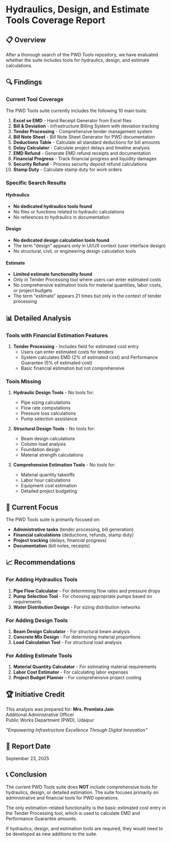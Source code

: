 # Hydraulics, Design, and Estimate Tools Coverage Report

## 📋 Overview

After a thorough search of the PWD Tools repository, we have evaluated whether the suite includes tools for hydraulics, design, and estimate calculations.

## 🔍 Findings

### Current Tool Coverage

The PWD Tools suite currently includes the following 10 main tools:

1. **Excel se EMD** - Hand Receipt Generator from Excel files
2. **Bill & Deviation** - Infrastructure Billing System with deviation tracking
3. **Tender Processing** - Comprehensive tender management system
4. **Bill Note Sheet** - Bill Note Sheet Generator for PWD documentation
5. **Deductions Table** - Calculate all standard deductions for bill amounts
6. **Delay Calculator** - Calculate project delays and timeline analysis
7. **EMD Refund** - Generate EMD refund receipts and documentation
8. **Financial Progress** - Track financial progress and liquidity damages
9. **Security Refund** - Process security deposit refund calculations
10. **Stamp Duty** - Calculate stamp duty for work orders

### Specific Search Results

#### Hydraulics
- **No dedicated hydraulics tools found**
- No files or functions related to hydraulic calculations
- No references to hydraulics in documentation

#### Design
- **No dedicated design calculation tools found**
- The term "design" appears only in UI/UX context (user interface design)
- No structural, civil, or engineering design calculation tools

#### Estimate
- **Limited estimate functionality found**
- Only in Tender Processing tool where users can enter estimated costs
- No comprehensive estimation tools for material quantities, labor costs, or project budgets
- The term "estimate" appears 21 times but only in the context of tender processing

## 📊 Detailed Analysis

### Tools with Financial Estimation Features
1. **Tender Processing** - Includes field for estimated cost entry
   - Users can enter estimated costs for tenders
   - System calculates EMD (2% of estimated cost) and Performance Guarantee (5% of estimated cost)
   - Basic financial estimation but not comprehensive

### Tools Missing
1. **Hydraulic Design Tools** - No tools for:
   - Pipe sizing calculations
   - Flow rate computations
   - Pressure loss calculations
   - Pump selection assistance

2. **Structural Design Tools** - No tools for:
   - Beam design calculations
   - Column load analysis
   - Foundation design
   - Material strength calculations

3. **Comprehensive Estimation Tools** - No tools for:
   - Material quantity takeoffs
   - Labor hour calculations
   - Equipment cost estimation
   - Detailed project budgeting

## 🎯 Current Focus

The PWD Tools suite is primarily focused on:
- **Administrative tasks** (tender processing, bill generation)
- **Financial calculations** (deductions, refunds, stamp duty)
- **Project tracking** (delays, financial progress)
- **Documentation** (bill notes, receipts)

## 📈 Recommendations

### For Adding Hydraulics Tools
1. **Pipe Flow Calculator** - For determining flow rates and pressure drops
2. **Pump Selection Tool** - For choosing appropriate pumps based on requirements
3. **Water Distribution Design** - For sizing distribution networks

### For Adding Design Tools
1. **Beam Design Calculator** - For structural beam analysis
2. **Concrete Mix Design** - For determining material proportions
3. **Load Calculation Tool** - For structural load analysis

### For Adding Estimate Tools
1. **Material Quantity Calculator** - For estimating material requirements
2. **Labor Cost Estimator** - For calculating labor expenses
3. **Project Budget Planner** - For comprehensive project costing

## 🏆 Initiative Credit

This analysis was prepared for:
**Mrs. Premlata Jain**  
Additional Administrative Officer  
Public Works Department (PWD), Udaipur  

*"Empowering Infrastructure Excellence Through Digital Innovation"*

## 📅 Report Date
September 23, 2025

## 📞 Conclusion

The current PWD Tools suite does **NOT** include comprehensive tools for hydraulics, design, or detailed estimation. The suite focuses primarily on administrative and financial tools for PWD operations.

The only estimation-related functionality is the basic estimated cost entry in the Tender Processing tool, which is used to calculate EMD and Performance Guarantee amounts.

If hydraulics, design, and estimation tools are required, they would need to be developed as new additions to the suite.